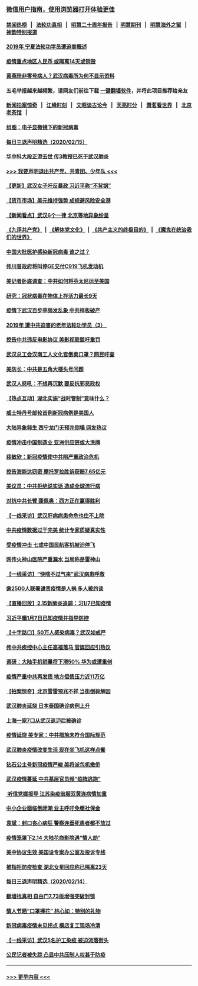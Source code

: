 ### [微信用户指南，使用浏览器打开体验更佳](https://github.com/gfw-breaker/banned-news1/blob/master/indexes/wechat-guide.md?t=0)
#### [禁闻热榜](热点新闻.md?t=0)  &nbsp;&nbsp;|&nbsp;&nbsp; [法轮功真相](https://github.com/gfw-breaker/truth/blob/master/README.md?t=0) &nbsp;&nbsp;|&nbsp;&nbsp; [明慧二十周年报告](https://github.com/gfw-breaker/mh-reports/blob/master/README.md?t=0) &nbsp;&nbsp;|&nbsp;&nbsp;[明慧期刊](https://github.com/gfw-breaker/mh-qikan) &nbsp;&nbsp;|&nbsp;&nbsp; [明慧海外之窗](https://github.com/gfw-breaker/mh-news/blob/master/README.md?t=0) &nbsp;&nbsp;|&nbsp;&nbsp; [神韵特别报道](https://github.com/gfw-breaker/mh-news/blob/master/shenyun.md?t=0)
#### [2019年 宁夏法轮功学员遭迫害概述](../pages/nsc413/n11858807.md?t=02161522) 
#### [疫情重点地区人民币 或隔离14天或销毁](../pages/nsc413/n11872461.md?t=02161522) 
#### [黄燕玲非零号病人？武汉病毒所为何不显示资料](../pages/nsc413/n11872240.md?t=02161522) 
#### 五毛举报越来越频繁，请网友们前往下载 [一键翻墙软件](https://github.com/gfw-breaker/ssr-accounts)，并将此项目推荐给亲友
#### [新闻拍案惊奇](https://github.com/gfw-breaker/banned-news1/blob/master/pages/link4.md) &nbsp;&nbsp;|&nbsp;&nbsp; [江峰时刻](https://github.com/gfw-breaker/banned-news1/blob/master/pages/link4.md) &nbsp;&nbsp;|&nbsp;&nbsp; [文昭谈古论今](https://github.com/gfw-breaker/banned-news1/blob/master/pages/link4.md) &nbsp;&nbsp;|&nbsp;&nbsp; [天亮时分](https://github.com/gfw-breaker/banned-news1/blob/master/pages/link4.md) &nbsp;&nbsp;|&nbsp;&nbsp; [萧茗看世界](https://github.com/gfw-breaker/banned-news1/blob/master/pages/link4.md) &nbsp;&nbsp;|&nbsp;&nbsp; [北京老茶馆](https://github.com/gfw-breaker/banned-news1/blob/master/pages/link4.md) &nbsp;&nbsp;|&nbsp;&nbsp; 
#### [组图：电子显微镜下的新冠病毒](../pages/nsc413/n11872057.md?t=02161522) 
#### [每日三退声明精选（2020/02/15）](../pages/nsc413/n11872255.md?t=02161522) 
#### [华中科大段正澄去世 传3教授已死于武汉肺炎](../pages/nsc413/n11872056.md?t=02161522) 
#### [>>> 我要声明退出共产党、共青团、少年队 <<<](https://github.com/begood0513/goodnews/blob/master/quit/letter.md) 
#### [【更新】武汉女子吁反暴政 习近平称“不背锅”](../pages/nsc413/n11801312.md?t=02161522) 
#### [【货币市场】美元维持强势 成规避风险安全港](../pages/nsc413/n11871937.md?t=02161522) 
#### [【新闻看点】武汉6个一律 北京等地异象纷呈](../pages/nsc413/n11871818.md?t=02161522) 
#### [《九评共产党》](https://github.com/begood0513/9ping.md/blob/master/README.md) &nbsp;|&nbsp; [《解体党文化》](../../../../jtdwh.md/blob/master/README.md)  &nbsp;|&nbsp; [《共产主义的终极目的》](../../../../gczydzjmd.md/blob/master/README.md) &nbsp;|&nbsp; [《魔鬼在统治我们的世界》](../../../../mgztzwmdsj.md/blob/master/README.md) 
#### [中国大批医护感染新冠病毒 谁之过？](../pages/nsc413/n11871790.md?t=02161522) 
#### [传川普政府将叫停GE交付C919飞机发动机](../pages/nsc413/n11871600.md?t=02161522) 
#### [美记者卧底调查：中共如何将芬太尼运至美国](../pages/nsc413/n11871821.md?t=02161522) 
#### [研究：冠状病毒在物体上存活力最长9天](../pages/nsc413/n11871871.md?t=02161522) 
#### [疫情下武汉百步亭频发乱象 中共样板破产](../pages/nsc413/n11871457.md?t=02161522) 
#### [2019年 遭中共迫害的老年法轮功学员（3） ](../pages/nsc413/n11830056.md?t=02161522) 
#### [控告中共违反电影协议 美影视联盟吁重罚](../pages/nsc413/n11871820.md?t=02161522) 
#### [武汉总工会汉南工人文化宫倒卖口罩？网民吁查](../pages/nsc413/n11871739.md?t=02161522) 
#### [美防长：中共是五角大楼头号问题](../pages/nsc413/n11871768.md?t=02161522) 
#### [武汉人怒吼：不想再沉默 要反抗邪恶政权](../pages/nsc413/n11871584.md?t=02161522) 
#### [【热点互动】湖北实施“战时管制”意味什么？](../pages/nsc413/n11871747.md?t=02161522) 
#### [威士特丹号邮轮首例新冠病例是美国人](../pages/nsc413/n11871731.md?t=02161522) 
#### [大陆异象频生 西宁龙门无预兆倒塌 网友热议](../pages/nsc413/n11871150.md?t=02161522) 
#### [疫情冲击中国制造业 亚洲供应链或大洗牌](../pages/nsc413/n11871629.md?t=02161522) 
#### [裴敏欣：新冠疫情使中共陷严重政治危机](../pages/nsc413/n11871514.md?t=02161522) 
#### [控告海能达窃密 摩托罗拉胜诉获赔7.65亿元](../pages/nsc413/n11871594.md?t=02161522) 
#### [美议员：中共拒绝说实话 造成全球流行病](../pages/nsc413/n11871582.md?t=02161522) 
#### [对抗中共长臂 蓬佩奥：西方正在赢得胜利](../pages/nsc413/n11871500.md?t=02161522) 
#### [【一线采访】武汉肝病病患命危也住不上院](../pages/nsc413/n11870591.md?t=02161522) 
#### [中共疫情数据过于完美 统计专家质疑真实性](../pages/nsc413/n11870197.md?t=02161522) 
#### [受疫情冲击 七成中国民航客机被迫停飞](../pages/nsc413/n11871439.md?t=02161522) 
#### [网传火神山医院严重漏水 当局称是雷神山](../pages/nsc413/n11871477.md?t=02161522) 
#### [【一线采访】“快喘不过气来”武汉病患呼救](../pages/nsc413/n11870636.md?t=02161522) 
#### [逾2500人联署谴责疫情是人祸 多人被约谈](../pages/nsc413/n11871360.md?t=02161522) 
#### [【直播回放】2.15新肺炎追踪：习1/7已知疫情](../pages/nsc413/n11871276.md?t=02161522) 
#### [习近平曝1月7日已知疫情并指导防控](../pages/nsc413/n11871308.md?t=02161522) 
#### [【十字路口】50万人感染病毒？武汉如戒严](../pages/nsc413/n11870405.md?t=02161522) 
#### [传中共疾控中心主任高福落马 官媒回应引热议](../pages/nsc413/n11871097.md?t=02161522) 
#### [调研：大陆手机销量将下滑50% 华为或遭重创](../pages/nsc413/n11871161.md?t=02161522) 
#### [疫情严重中共再发债 地方偿债压力近11万亿](../pages/nsc413/n11870871.md?t=02161522) 
#### [【拍案惊奇】北京雪雷预兆不祥 当街倒毙解因](../pages/nsc413/n11870203.md?t=02161522) 
#### [武汉肺炎延烧 日本泰国确诊病例上升](../pages/nsc413/n11871063.md?t=02161522) 
#### [上海一家7口从武汉返沪后被确诊](../pages/nsc413/n11870996.md?t=02161522) 
#### [疫情延烧 美专家：中共措施未符合国际规范](../pages/nsc413/n11870777.md?t=02161522) 
#### [武汉肺炎疫情改变生活 现在坐飞机这样点餐](../pages/nsc413/n11868351.md?t=02161522) 
#### [钻石公主号新冠疫情严峻 美将派包机撤侨](../pages/nsc413/n11870505.md?t=02161522) 
#### [武汉疫情蔓延 中共基层官员频“临阵逃跑”](../pages/nsc413/n11870463.md?t=02161522) 
#### [ 听信党媒报导 江苏染疫翁服双黄连病情加重](../pages/nsc413/n11870384.md?t=02161522) 
#### [中小企业面临倒闭潮 业主呼吁免缴社保金](../pages/nsc413/n11870259.md?t=02161522) 
#### [袁斌：封口丧心病狂 警察连垂死患者都不放过](../pages/nsc413/n11870453.md?t=02161522) 
#### [疫情笼罩下2.14 大陆花商影院遇“情人劫”](../pages/nsc413/n11870004.md?t=02161522) 
#### [美中协议生效 美国设专案办公室及投诉专线](../pages/nsc413/n11870266.md?t=02161522) 
#### [被指拒防疫检查 湖北女星回应称已隔离23天](../pages/nsc413/n11869687.md?t=02161522) 
#### [每日三退声明精选（2020/02/14）](../pages/nsc413/n11870265.md?t=02161522) 
#### [翻墙找真相 自由门7.73版增强突破封锁](../pages/nsc413/n11869569.md?t=02161522) 
#### [情人节晒“口罩捧花” 林心如：特别的礼物](../pages/nsc413/n11869969.md?t=02161522) 
#### [新冠病毒疫情未见拐点 横店复工现场冷清](../pages/nsc413/n11869406.md?t=02161522) 
#### [【一线采访】武汉5名护工染疫 被迫流落街头](../pages/nsc413/n11870054.md?t=02161522) 
#### [公民记者被失踪 凸显中共压制人权甚于防疫](../pages/nsc413/n11870042.md?t=02161522) 

----
#### [ >>> 更早内容 <<< ](../indexes/nsc413-earlier.md)
